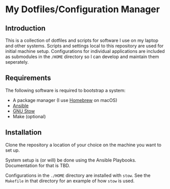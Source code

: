 # My Dotfiles/Configuration Manager

## Introduction

This is a collection of dotfiles and scripts for software I use on
my laptop and other systems. Scripts and settings local to this
repository are used for initial machine setup. Configurations for
individual applications are included as submodules in the `/HOME`
directory so I can develop and maintain them seperately.

## Requirements

The following software is required to bootstrap a system:

 * A package manager (I use [Homebrew](https://brew.sh/) on macOS)
 * [Ansible](https://www.ansible.com/community)
 * [GNU Stow](https://www.gnu.org/software/stow/)
 * Make (optional)

## Installation

Clone the repository a location of your choice on the machine you
want to set up.

System setup is (or will) be done using the Ansible Playbooks.
Documentation for that is TBD.

Configurations in the `./HOME` directory are installed with `stow`.
See the `Makefile` in that directory for an example of how `stow`
is used.

